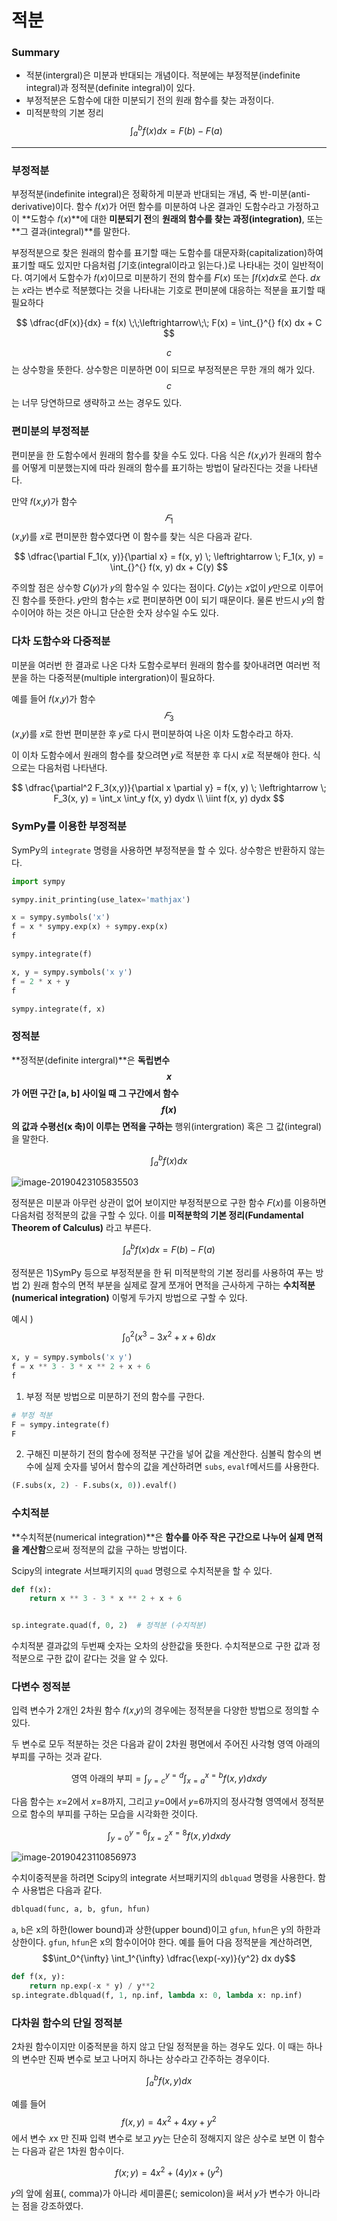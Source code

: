 <script> MathJax.Hub.Queue(["Typeset",MathJax.Hub]); </script>

# 적분

### Summary

- 적분(intergral)은 미분과 반대되는 개념이다. 적분에는 부정적분(indefinite integral)과 정적분(definite integral)이 있다.
- 부정적분은 도함수에 대한 미분되기 전의 원래 함수를 찾는 과정이다. 
- 미적분학의 기본 정리 $$\int_{a}^{b} f(x) dx = F(b) - F(a)$$

________________

### 부정적분

부정적분(indefinite integral)은 정확하게 미분과 반대되는 개념, 죽 반-미분(anti-derivative)이다. 
함수 𝑓(𝑥)가 어떤 함수를 미분하여 나온 결과인 도함수라고 가정하고 이 **도함수 𝑓(𝑥)**에 대한 **미분되기 전**의 **원래의 함수를 찾는 과정(integration)**, 또는 **그 결과(integral)**를 말한다.

부정적분으로 찾은 원래의 함수를 표기할 때는 도함수를 대문자화(capitalization)하여 표기할 때도 있지만 다음처럼 ∫기호(integral이라고 읽는다.)로 나타내는 것이 일반적이다. 여기에서 도함수가 𝑓(𝑥)이므로 미분하기 전의 함수를 𝐹(𝑥) 또는 ∫𝑓(𝑥)𝑑𝑥로 쓴다. 𝑑𝑥는 𝑥라는 변수로 적분했다는 것을 나타내는 기호로 편미분에 대응하는 적분을 표기할 때 필요하다

$$
\dfrac{dF(x)}{dx} = f(x) \;\;\leftrightarrow\;\; F(x) = \int_{}^{} f(x) dx + C
$$

$$c$$는 상수항을 뜻한다. 상수항은 미분하면 0이 되므로 부정적분은 무한 개의 해가 있다. $$c$$는 너무 당연하므로 생략하고 쓰는 경우도 있다.

### 편미분의 부정적분

편미분을 한 도함수에서 원래의 함수를 찾을 수도 있다. 다음 식은 𝑓(𝑥,𝑦)가 원래의 함수를 어떻게 미분했는지에 따라 원래의 함수를 표기하는 방법이 달라진다는 것을 나타낸다.

만약 𝑓(𝑥,𝑦)가 함수 $$𝐹_1$$(𝑥,𝑦)를 𝑥로 편미분한 함수였다면 이 함수를 찾는 식은 다음과 같다.

$$
\dfrac{\partial F_1(x, y)}{\partial x} = f(x, y) \; \leftrightarrow \; F_1(x, y) = \int_{}^{} f(x, y) dx + C(y)
$$

주의할 점은 상수항 𝐶(𝑦)가 𝑦의 함수일 수 있다는 점이다. 𝐶(𝑦)는 𝑥없이 𝑦만으로 이루어진 함수를 뜻한다. 𝑦만의 함수는 𝑥로 편미분하면 0이 되기 때문이다. 물론 반드시 𝑦의 함수이어야 하는 것은 아니고 단순한 숫자 상수일 수도 있다.

### 다차 도함수와 다중적분

미분을 여러번 한 결과로 나온 다차 도함수로부터 원래의 함수를 찾아내려면 여러번 적분을 하는 다중적분(multiple intergration)이 필요하다. 

예를 들어 𝑓(𝑥,𝑦)가 함수 $$𝐹_3$$(𝑥,𝑦)를 𝑥로 한번 편미분한 후 𝑦로 다시 편미분하여 나온 이차 도함수라고 하자.

  이 이차 도함수에서 원래의 함수를 찾으려면 𝑦로 적분한 후 다시 𝑥로 적분해야 한다. 식으로는 다음처럼 나타낸다.

$$
\dfrac{\partial^2 F_3(x,y)}{\partial x \partial y} = f(x, y) \; \leftrightarrow \; F_3(x, y) = \int_x \int_y f(x, y) dydx \\
\iint f(x, y) dydx
$$

### SymPy를 이용한 부정적분

SymPy의 `integrate` 명령을 사용하면 부정적분을 할 수 있다. 상수항은 반환하지 않는다.

~~~python
import sympy

sympy.init_printing(use_latex='mathjax')
~~~

~~~python
x = sympy.symbols('x')
f = x * sympy.exp(x) + sympy.exp(x)
f
~~~

~~~python
sympy.integrate(f)
~~~

~~~python
x, y = sympy.symbols('x y')
f = 2 * x + y
f
~~~

~~~python
sympy.integrate(f, x)
~~~

### 정적분

**정적분(definite intergral)**은 **독립변수 $$x$$ 가 어떤 구간 [a, b] 사이일 때 그 구간에서 함수 $$f(x)$$ 의 값과 수평선(x 축)이 이루는 면적을 구하는** 행위(intergration) 혹은 그 값(integral)을 말한다. 

$$
\int_{a}^{b} f(x) dx
$$

![image-20190423105835503](../../../resource/img/image-20190423105835503.png)

정적분은 미분과 아무런 상관이 없어 보이지만 부정적분으로 구한 함수 𝐹(𝑥)를 이용하면 다음처럼 정적분의 값을 구할 수 있다. 이를 **미적분학의 기본 정리(Fundamental Theorem of Calculus)** 라고 부른다.

$$
\int_{a}^{b} f(x) dx = F(b) - F(a)
$$

정적분은 1)SymPy 등으로 부정적분을 한 뒤 미적분학의 기본 정리를 사용하여 푸는 방법 2) 원래 함수의 면적 부분을 실제로 잘게 쪼개어 면적을 근사하게 구하는 **수치적분(numerical integration)** 이렇게 두가지 방법으로 구할 수 있다.

예시 )  $$\int_0^2 ( x^3 - 3x^2 + x + 6) dx$$

~~~python
x, y = sympy.symbols('x y')
f = x ** 3 - 3 * x ** 2 + x + 6
f
~~~

1) 부정 적분 방법으로 미분하기 전의 함수를 구한다.

~~~python
# 부정 적분
F = sympy.integrate(f)
F
~~~

2) 구해진 미분하기 전의 함수에 정적분 구간을 넣어 값을 계산한다. 심볼릭 함수의 변수에 실제 숫자를 넣어서 함수의 값을 계산하려면 `subs`, `evalf`메서드를 사용한다.

~~~python
(F.subs(x, 2) - F.subs(x, 0)).evalf()
~~~

### 수치적분

**수치적분(numerical integration)**은 **함수를 아주 작은 구간으로 나누어 실제 면적을 계산함**으로써 정적분의 값을 구하는 방법이다.

Scipy의 integrate 서브패키지의 `quad` 명령으로 수치적분을 할 수 있다.

~~~python
def f(x):
    return x ** 3 - 3 * x ** 2 + x + 6


sp.integrate.quad(f, 0, 2)  # 정적분 (수치적분)
~~~

수치적분 결과값의 두번째 숫자는 오차의 상한값을 뜻한다. 수치적분으로 구한 값과 정적분으로 구한 값이 같다는 것을 알 수 있다.

### 다변수 정적분

입력 변수가 2개인 2차원 함수 𝑓(𝑥,𝑦)의 경우에는 정적분을 다양한 방법으로 정의할 수 있다.

두 변수로 모두 적분하는 것은 다음과 같이 2차원 평면에서 주어진 사각형 영역 아래의 부피를 구하는 것과 같다.

$$
\text{영역 아래의 부피} = \int_{y=c}^{y=d} \int_{x=a}^{x=b} f(x, y) dx dy
$$

다음 함수는 𝑥=2에서 𝑥=8까지, 그리고 𝑦=0에서 𝑦=6까지의 정사각형 영역에서 정적분으로 함수의 부피를 구하는 모습을 시각화한 것이다.

$$
\int_{y=0}^{y=6}\int_{x=2}^{x=8} f(x, y) dx dy
$$

![image-20190423110856973](../../../resource/img/image-20190423110856973.png)

수치이중적분을 하려면 Scipy의 integrate 서브패키지의 `dblquad` 명령을 사용한다. 함수 사용법은 다음과 같다.

~~~python
dblquad(func, a, b, gfun, hfun)
~~~

`a`, `b`은 x의 하한(lower bound)과 상한(upper bound)이고 `gfun`, `hfun`은 y의 하한과 상한이다. `gfun`, `hfun`은 x의 함수이어야 한다.
예를 들어 다음 정적분을 계산하려면,  $$\int_0^{\infty} \int_1^{\infty} \dfrac{\exp(-xy)}{y^2} dx dy$$

~~~python
def f(x, y):
    return np.exp(-x * y) / y**2
sp.integrate.dblquad(f, 1, np.inf, lambda x: 0, lambda x: np.inf)
~~~

### 다차원 함수의 단일 정적분

2차원 함수이지만 이중적분을 하지 않고 단일 정적분을 하는 경우도 있다. 이 때는 하나의 변수만 진짜 변수로 보고 나머지 하나는 상수라고 간주하는 경우이다.

$$
\int_a^b f(x, y) dx
$$

예를 들어 $$f(x, y) = 4x^2 + 4xy + y^2$$ 에서 변수 𝑥x 만 진짜 입력 변수로 보고 𝑦y는 단순히 정해지지 않은 상수로 보면 이 함수는 다음과 같은 1차원 함수이다. 

$$
f(x; y) = 4x^2 + (4y)x + (y^2)
$$

𝑦의 앞에 쉼표(, comma)가 아니라 세미콜론(; semicolon)을 써서 𝑦가 변수가 아니라는 점을 강조하였다.